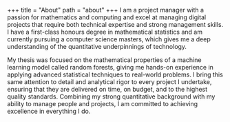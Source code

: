 +++
title = "About"
path = "about"
+++
I am a project manager with a passion for mathematics and computing and excel at managing digital projects that require both technical expertise and strong management skills. I have a first-class honours degree in mathematical statistics and am currently pursuing a computer science masters, which gives me a deep understanding of the quantitative underpinnings of technology.

My thesis was focused on the mathematical properties of a machine learning model called random forests, giving me hands-on experience in applying advanced statistical techniques to real-world problems. I bring this same attention to detail and analytical rigor to every project I undertake, ensuring that they are delivered on time, on budget, and to the highest quality standards. Combining my strong quantitative background with my ability to manage people and projects, I am committed to achieving excellence in everything I do.
